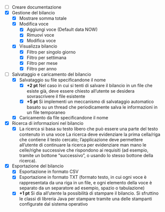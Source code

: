 - [ ] Creare documentazione
- [x] Gestione del bilancio
  - [x] Mostrare somma totale
  - [x] Modifica voce
    - [x] Aggiungi voce (Default data NOW)
    - [x] Rimuovi voce
    - [x] Modifica voce
  - [x] Visualizza bilancio
    - [x] Filtro per singolo giorno
    - [x] Filtro per settimana
    - [x] Filtro per mese
    - [x] Filtro per anno
- [ ] Salvataggio e caricamento del bilancio
  - [x] Salvataggio su file specificandone il nome
    - [x] <strong>+2 pt</strong> Nel caso in cui si tenti di salvare il bilancio in un file che esiste già, deve essere chiesto
      all’utente se desidera sovrascrivere il file esistente
    - [x] <strong>+5 pt</strong> Si implementi un meccanismo di salvataggio automatico basato su un thread che periodicamente salva le informazioni in un file temporaneo
  - [x] Caricamento da file specificandone il nome
- [x] Ricerca di informazioni nel bilancio
  - [x] La ricerca si basa su testo libero che può essere una parte del testo contenuto in una voce
    La ricerca deve evidenziare la prima cella/riga che contiene il testo cercato; l’applicazione deve permettere
    all’utente di continuare la ricerca per evidenziare man mano le celle/righe successive che rispondono ai
    requisiti (ad esempio, tramite un bottone “successivo”, o usando lo stesso bottone della ricerca).
- [x] Esportazione del bilancio
  - [x] Esportazione in formato CSV
  - [x] Esportazione in formato TXT (formato testo, in cui ogni voce è rappresentata da una riga in un file, e ogni elemento della voce è
    separato da un separatore ad esempio, spazio o tabulazione)
  - [x] <strong>+1 pt</strong> Si dia all’utente la possibilità di stampare il bilancio. Si sfruttino le classi di libreria Java
     per stampare tramite una delle stampanti configurate dal sistema operativo
